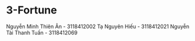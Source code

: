 # 3-Fortune

Nguyễn Minh Thiên Ân - 3118412002
Tạ Nguyên Hiếu - 3118412021
Nguyễn Tài Thanh Tuấn - 3118412069
